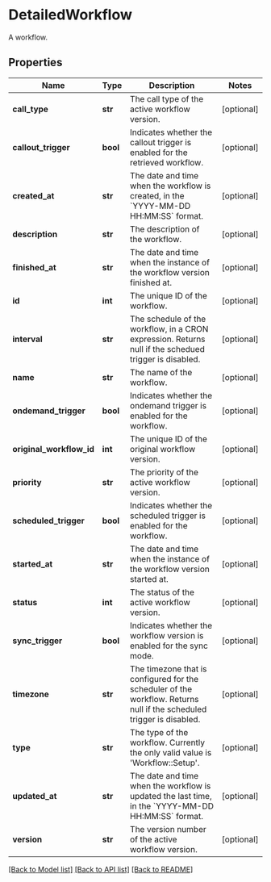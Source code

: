 # DetailedWorkflow

A workflow. 
## Properties
Name | Type | Description | Notes
------------ | ------------- | ------------- | -------------
**call_type** | **str** | The call type of the active workflow version.  | [optional] 
**callout_trigger** | **bool** | Indicates whether the callout trigger is enabled for the retrieved workflow.  | [optional] 
**created_at** | **str** | The date and time when the workflow is created, in the &#x60;YYYY-MM-DD HH:MM:SS&#x60; format.  | [optional] 
**description** | **str** | The description of the workflow.  | [optional] 
**finished_at** | **str** | The date and time when the instance of the workflow version finished at.  | [optional] 
**id** | **int** | The unique ID of the workflow.  | [optional] 
**interval** | **str** | The schedule of the workflow, in a CRON expression. Returns null if the schedued trigger is disabled.  | [optional] 
**name** | **str** | The name of the workflow.  | [optional] 
**ondemand_trigger** | **bool** | Indicates whether the ondemand trigger is enabled for the workflow.  | [optional] 
**original_workflow_id** | **int** | The unique ID of the original workflow version.  | [optional] 
**priority** | **str** | The priority of the active workflow version.   | [optional] 
**scheduled_trigger** | **bool** | Indicates whether the scheduled trigger is enabled for the workflow.  | [optional] 
**started_at** | **str** | The date and time when the instance of the workflow version started at.  | [optional] 
**status** | **int** | The status of the active workflow version.  | [optional] 
**sync_trigger** | **bool** | Indicates whether the workflow version is enabled for the sync mode.  | [optional] 
**timezone** | **str** | The timezone that is configured for the scheduler of the workflow. Returns null if the scheduled trigger is disabled.  | [optional] 
**type** | **str** | The type of the workflow. Currently the only valid value is &#39;Workflow::Setup&#39;.  | [optional] 
**updated_at** | **str** | The date and time when the workflow is updated the last time, in the &#x60;YYYY-MM-DD HH:MM:SS&#x60; format.  | [optional] 
**version** | **str** | The version number of the active workflow version.              | [optional] 

[[Back to Model list]](../README.md#documentation-for-models) [[Back to API list]](../README.md#documentation-for-api-endpoints) [[Back to README]](../README.md)



